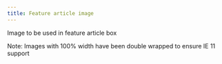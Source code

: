 ```yaml
---
title: Feature article image
---  
```

Image to be used in feature article box

Note: Images with 100% width have been double wrapped to ensure IE 11 support
